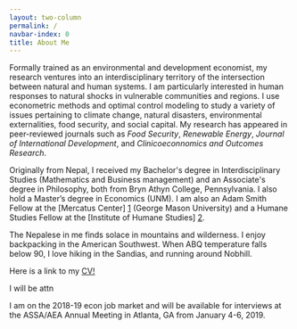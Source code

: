 ```yaml
---
layout: two-column
permalink: /
navbar-index: 0
title: About Me
---
```


Formally trained as an environmental and development economist, my research ventures into an interdisciplinary territory of the intersection between natural and human systems. I am particularly interested in human responses to natural shocks in vulnerable communities and regions. I use econometric methods and optimal control modeling to study a variety of issues pertaining to climate change, natural disasters, environmental externalities, food security, and social capital. My research has appeared in peer-reviewed journals such as *Food Security*, *Renewable Energy*, *Journal of International Development*, and *Clinicoeconnomics and Outcomes Research*. 

Originally from Nepal, I received my Bachelor's degree in Interdisciplinary Studies (Mathematics and Business management) and an Associate's degree in Philosophy, both from Bryn Athyn College, Pennsylvania. I also hold a Master’s degree in Economics (UNM). I am also an Adam Smith Fellow at the [Mercatus Center] [1] (George Mason University) and a Humane Studies Fellow at the [Institute of Humane Studies] [2].

The Nepalese in me finds solace in mountains and wilderness. I enjoy backpacking in the American Southwest. When ABQ temperature falls below 90, I love hiking in the Sandias, and running around Nobhill. 

Here is a link to my <a class="mark" href="files/CV.pdf">CV!</a>

I will be attn

I am on the 2018-19 econ job market and will be available for interviews at the ASSA/AEA Annual Meeting in Atlanta, GA from January 4-6, 2019.


[1]: https://asp.mercatus.org/people/veeshan-rayamajhee
[2]: https://theihs.org/
